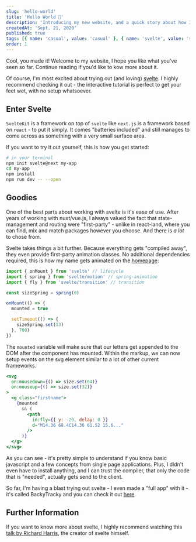 ```yaml
---
slug: 'hello-world'
title: 'Hello World 👋'
description: 'Introducing my new website, and a quick story about how I animated my name.'
createdAt: 'Sept. 21, 2020'
published: true
tags: [{ name: 'casual', value: 'casual' }, { name: 'svelte', value: 'svelte' }]
order: 1
---
```


Cool, you made it! Welcome to my website, I hope you like what you've seen so far. Continue reading if you'd like to kow more about it.

Of course, I'm most excited about trying out (and loving) <a href="https://svelte.dev/" target="_blank" rel="noreferrer">svelte</a>. I highly recommend checking it out - the interactive tutorial is perfect to get your feet wet, with no setup whatsoever.

## Enter Svelte

`SvelteKit` is a framework on top of `svelte` like `next.js` is a framework based on `react` - to put it simply.
It comes "batteries included" and still manages to come across as something with a very small surface area.

If you want to try it out yourself, this is how you get started:

```bash
# in your terminal
npm init svelte@next my-app
cd my-app
npm install
npm run dev -- --open
```

## Goodies

One of the best parts about working with svelte is it's ease of use. After years of working with nuxt/vue.js, I always valued the fact that state-management and routing were "first-party" - unlike in react-land, where you can find, mix and match packages however you choose. And there is _a lot_ to chose from.

Svelte takes things a bit further. Because everything gets "compiled away", they even provide first-party animation classes. No additional dependencies required, this is how my name gets animated on the <a href="/">homepage</a>:

```javascript
import { onMount } from 'svelte' // lifecycle
import { spring } from 'svelte/motion' // spring-animation
import { fly } from 'svelte/transition' // transition

const sizeSpring = spring(0)

onMount(() => {
  mounted = true

  setTimeout(() => {
    sizeSpring.set(13)
  }, 700)
})
```

The `mounted` variable will make sure that our letters get appended to the DOM after the component has mounted.
Within the markup, we can now setup events on the svg element similar to a lot of other current frameworks.

```jsx
<svg
  on:mousedown={() => size.set(64)}
  on:mouseup={() => size.set(32)}
>
  <g class="firstname">
    {mounted
      && (
        <path
          in:fly={{ y: -20, delay: 0 }}
          d="M14.36 68.4C14.36 61.52 15.6..."
        />
      )}
  </g>
</svg>
```

As you can see - it's pretty simple to understand if you know basic javascript and a few concepts from single page applications. Plus, I didn't even have to install anything, and I can trust the compiler, that only the code that is "needed", actually gets send to the client.

So far, I'm having a blast trying out svelte - I even made a "full app" with it - it's called BackyTracky and you can check it out <a href="https://backytracky.com/" target="_blank" rel="noreferrer">here</a>.

## Further Information

If you want to know more about svelte, I highly recommend watching this <a href="https://www.youtube.com/watch?v=AdNJ3fydeao" target="_blank" rel="noreferrer">talk by Richard Harris</a>, the creator of svelte himself.
